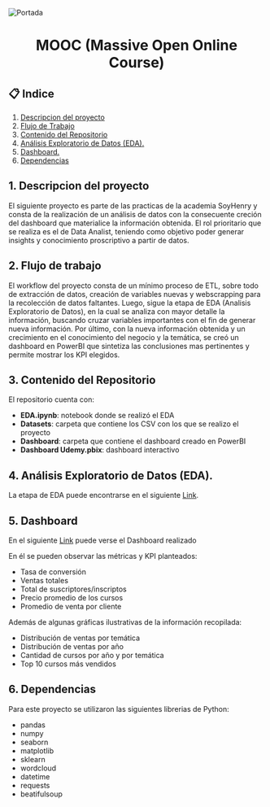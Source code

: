 ![Portada](https://www.dqsconsulting.com/wp-content/uploads/2021/09/como-hacer-un-analisis-de-datos.jpg)

<h1 align="center">  MOOC (Massive Open Online Course) </h1>

## 📋 Indice
1. [Descripcion del proyecto](#descripcion)
2. [Flujo de Trabajo](#workflow)
3. [Contenido del Repositorio](#con)
4. [Análisis Exploratorio de Datos (EDA).](#eda)
5. [Dashboard.](#dash)
6. [Dependencias](#depen)


## 1. Descripcion del proyecto <a name="descripcion"></a>

El siguiente proyecto es parte de las practicas de la academia SoyHenry y consta de la realización de un análisis de datos con la consecuente creción del dashboard que materialice la información obtenida. El rol prioritario que se realiza es el de Data Analist, teniendo como objetivo poder generar insights y conocimiento proscriptivo a partir de datos.

## 2. Flujo de trabajo <a name="workflow"></a>

El workflow del proyecto consta de un mínimo proceso de ETL, sobre todo de extracción de datos, creación de variables nuevas y webscrapping para la recolección de datos faltantes. Luego, sigue la etapa de EDA (Analisis Exploratorio de Datos), en la cual se analiza con mayor detalle la información, buscando cruzar variables importantes con el fin de generar nueva información. Por último, con la nueva información obtenida y un crecimiento en el conocimiento del negocio y la temática, se creó un dashboard en PowerBI que sintetiza las conclusiones mas pertinentes y permite mostrar los KPI elegidos. 

## 3. Contenido del Repositorio <a name="con"></a>

El repositorio cuenta con:

+ **EDA.ipynb**: notebook donde se realizó el EDA
+ **Datasets**: carpeta que contiene los CSV con los que se realizo el proyecto
+ **Dashboard**: carpeta que contiene el dashboard creado en PowerBI
+ **Dashboard Udemy.pbix**: dashboard interactivo

## 4. Análisis Exploratorio de Datos (EDA). <a name="eda"></a>

La etapa de EDA puede encontrarse en el siguiente [Link](https://github.com/RoNovau/MOOC/blob/main/EDA.ipynb).

## 5. Dashboard <a name="dash"></a>

En el siguiente [Link](https://github.com/RoNovau/MOOC/blob/main/Dashboard/Dashboard%20Udemy.pbix) puede verse el Dashboard realizado

En él se pueden observar las métricas y KPI planteados:

* Tasa de conversión
* Ventas totales
* Total de suscriptores/inscriptos
* Precio promedio de los cursos
* Promedio de venta por cliente

Además de algunas gráficas ilustrativas de la información recopilada:

* Distribución de ventas por temática
* Distribución de ventas por año
* Cantidad de cursos por año y por temática
* Top 10 cursos más vendidos

## 6. Dependencias <a name="depen"></a>

Para este proyecto se utilizaron las siguientes librerias de Python:

- pandas
- numpy
- seaborn
- matplotlib
- sklearn
- wordcloud
- datetime
- requests
- beatifulsoup
